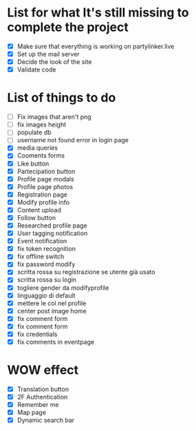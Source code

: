 # List for what It's still missing to complete the project
- [x] Make sure that everything is working on partylinker.live
- [x] Set up the mail server
- [x] Decide the look of the site
- [x] Validate code

# List of things to do
- [ ] Fix images that aren't png
- [ ] fix images height
- [ ] populate db
- [ ] username not found error in login page
- [x] media queries
- [x] Cooments forms
- [x] Like button
- [x] Partecipation button
- [x] Profile page modals
- [x] Profile page photos
- [x] Registration page
- [x] Modify profile info
- [x] Content upload
- [x] Follow button
- [x] Researched profile page
- [x] User tagging notification
- [x] Event notification
- [x] fix token recognition
- [x] fix offline switch
- [x] fix password modify
- [x] scritta rossa su registrazione se utente già usato
- [x] scritta rossa su login
- [x] togliere gender da modifyprofile
- [x] linguaggio di default
- [x] mettere le col nel profile
- [x] center post image home
- [x] fix comment form
- [x] fix comment form
- [x] fix credentials
- [x] fix comments in eventpage
# WOW effect
- [x] Translation button
- [x] 2F Authentication
- [x] Remember me
- [x] Map page
- [x] Dynamic search bar